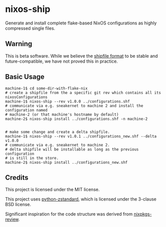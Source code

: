 # nixos-ship

Generate and install complete flake-based NixOS configurations as highly compressed single files.

## Warning

This is beta software. While we believe the [shipfile format](./docs/format.md) to be stable and future-compatible, we have not proved this in practice.

## Basic Usage
```
machine-1$ cd some-dir-with-flake-nix
# create a shipfile from the a specific git rev which contains all its nixosConfigurations
machine-1$ nixos-ship --rev v1.0.0 ../configurations.shf
# communicate via e.g. sneakernet to machine 2 and install the configuration named
# machine-2 (or that machine's hostname by default)
machine-2$ nixos-ship install ../configurations.shf -n machine-2


# make some change and create a delta shipfile.
machine-1$ nixos-ship --rev v1.0.1 ../configurations_new.shf --delta v1.0.0
# communicate via e.g. sneakernet to machine 2.
# delta shipfile will be installable as long as the previous configuration
# is still in the store.
machine-2$ nixos-ship install ../configurations_new.shf
```

## Credits
This project is licensed under the MIT license.

This project uses [python-zstandard](https://github.com/indygreg/python-zstandard/), which is licensed under the 3-clause BSD license.

Significant inspiration for the code structure was derived from [nixpkgs-review](https://github.com/Mic92/nixpkgs-review).
